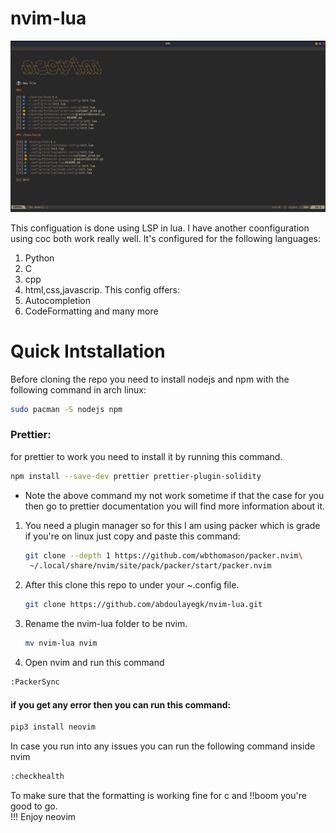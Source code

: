 # nvim-lua

![int.lua](nvim-lua.png)

This configuation is done using LSP in lua.
I have another coonfiguration using coc both work really well.
It's configured for the following languages:

1. Python
2. C
3. cpp
4. html,css,javascrip.
   This config offers:
5. Autocompletion
6. CodeFormatting and many more

# Quick Intstallation

Before cloning the repo you need to install nodejs and npm with the following command in arch linux:

```bash
sudo pacman -S nodejs npm
```

### Prettier:

for prettier to work you need to install it by running this command.

```bash
npm install --save-dev prettier prettier-plugin-solidity
```

- Note the above command my not work sometime if that the case for you then go to
  prettier documentation you will find more information about it.

1. You need a plugin manager so for this I am using packer which is grade if you're on linux just copy and paste this command:
   ```bash
   git clone --depth 1 https://github.com/wbthomason/packer.nvim\
    ~/.local/share/nvim/site/pack/packer/start/packer.nvim
   ```
2. After this clone this repo to under your ~.config file.
   ```bash
   git clone https://github.com/abdoulayegk/nvim-lua.git
   ```
3. Rename the nvim-lua folder to be nvim.
   ```bash
   mv nvim-lua nvim
   ```
4. Open nvim and run this command

```bash
:PackerSync
```

#### if you get any error then you can run this command:

```bash
pip3 install neovim
```

In case you run into any issues you can run the following command inside nvim <br>

```bash
:checkhealth
```

To make sure that the formatting is working fine for c and
!!boom you're good to go.<br>
!!! Enjoy neovim
